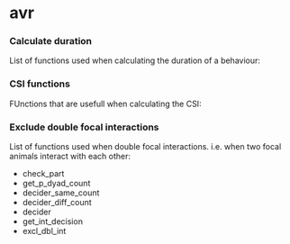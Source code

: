 # avr

### Calculate duration
List of functions used when calculating the duration of a behaviour:

### CSI functions
FUnctions that are usefull when calculating the CSI:  




### Exclude double focal interactions
List of functions used when double focal interactions.
i.e. when two focal animals interact with each other:  

* check_part  
* get_p_dyad_count  
* decider_same_count  
* decider_diff_count  
* decider  
* get_int_decision  
* excl_dbl_int  

